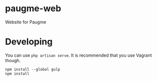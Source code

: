 # paugme-web
Website for Paugme

# Developing

You can use `php artisan serve`. It is recommended that you use Vagrant though.

```
npm install --global gulp
npm install
```